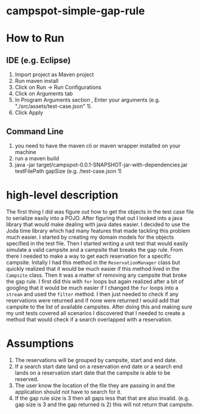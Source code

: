# campspot-simple-gap-rule

# How to Run
  ## IDE (e.g. Eclipse)
  1. Import project as Maven project
  2. Run maven install
  3. Click on Run -> Run Configurations
  4. Click on Arguments tab
  5. In Program Arguments section , Enter your arguments (e.g. "./src/assets/test-case.json" 1).
  6. Click Apply
  
  ## Command Line
   1. you need to have the maven cli or maven wrapper installed on your machine
   2. run a maven build
   3. java -jar target/campspot-0.0.1-SNAPSHOT-jar-with-dependencies.jar testFilePath gapSize (e.g. /test-case.json 1)

# high-level description
The first thing I did was figure out how to get the objects in the test case file to serialize easily into a POJO.
After figuring that out I looked into a java library that would make dealing with java dates easier. I decided to use the 
Joda time library which had many features that made tackling this problem much easier. I started by creating my domain models for the objects specified in the test file. Then I started writing a unit test that would easily simulate a valid campsite and a campsite that breaks the gap rule. From there I needed to make a way to get each reservation for a specific campsite. Initally I had this method in the `ReservationManager` class but quickly realized that it would be much easier if this         method lived in the `Campsite` class. Then it was a matter of removing any campsite that broke the gap rule. I first did this with `for` loops but again realized after a bit of googling that it would be much easier if I changed the `for` loops into a `stream` and used the `filter` method. I then just needed to check if any reservations were returned and if none were returned I would add that campsite to the list of available campsites. After doing this and making sure my unit tests covered all scenarios I discovered that I needed to create a method that would check if a search overlapped with a reservation.
  
# Assumptions
1.	The reservations will be grouped by campsite, start and end date.
2.	If a search start date land on a reservation end date or a search end lands on a reservation start date that the campsite is able to be reserved.
3. The user know the location of the file they are passing in and the application should not have to search for it.
4. If the gap rule size is 3 then all gaps less that that are also invalid. (e.g. gap size is 3 and the gap returned is 2)        this will not return that campsite.
